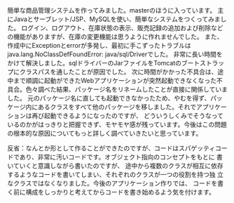 簡単な商品管理システムを作ってみました。masterのほうに入っています。 主にJavaとサーブレット/JSP、MySQLを使い、簡単なシステムをつくってみました。
ログイン、ログアウト、在庫状態の表示、販売記録の追加および削除などの機能がありますが、在庫の変更機能は思うように作れませんでした。
また、作成中にExceptionとerrorが多発し、最初に手こずったトラブルはjava.lang.NoClassDefFoundError: java/sql/Driverでした。
非常に長い時間をかけて解決しました。sqlドライバーのJarファイルをTomcatのブートストラップにクラスパスを通したことが原因でした。
次に時間がかかった不具合は、途中まで順調に起動ができたWebアプリケーションが突然起動できなくなった不具合。色々調べた結果、パッケージ名をリネームしたことが直接に関係していました。
元のパッケージ名に直しても起動できなかったため、やむを得ず、パッケージ内にあるクラスをすべて他のパッケージを移しました。それでアプリケーションは再び起動できるようになったのですが、
どういうしくみでそうなっているのかがはっきりと把握できず、モヤモヤ感が残っています。今後はこの問題の根本的な原因についてもっと詳しく調べていきたいと思っています。

反省：なんとか形として作ることができたのですが、コードはスパゲッティコードであり、非常に汚いコードです。オブジェクト指向のコンセプトをもとに 書いていくと意識しながら書いたのですが、
途中から複数のクラスが相互に依存するようなコードを書いてしまい、それぞれのクラスが一つの役割を持つ独 立なクラスではなくなりました。今後のアプリケーション作りでは、
コードを書く前に構成をしっかりと考えてからコードを書き始めるよう気を付けます。
